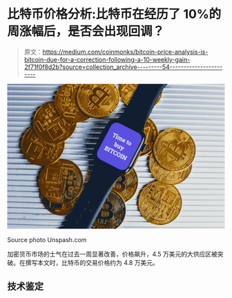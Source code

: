 # 比特币价格分析:比特币在经历了 10%的周涨幅后，是否会出现回调？

> 原文：<https://medium.com/coinmonks/bitcoin-price-analysis-is-bitcoin-due-for-a-correction-following-a-10-weekly-gain-2f71f0f8d2b?source=collection_archive---------54----------------------->

![](img/cc3ae31af5713f2bf2b57c62a7e353dd.png)

Source photo Unspash.com

加密货币市场的士气在过去一周显著改善，价格飙升，4.5 万美元的大供应区被突破。在撰写本文时，比特币的交易价格约为 4.8 万美元。

## 技术鉴定